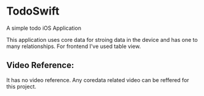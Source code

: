 # TodoSwift
A simple todo iOS Application

This application uses core data for stroing data in the device and has one to many relationships. For frontend I've used table view.

## Video Reference:
It has no video reference. Any coredata related video can be reffered for this project.
